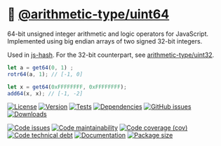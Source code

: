 :rabbit: [@arithmetic-type/uint64](https://arithmetic-type.github.io/uint64)
==

64-bit unsigned integer arithmetic and logic operators for JavaScript.
Implemented using big endian arrays of two signed 32-bit integers.

Used in [js-hash](https://github.com/make-github-pseudonymous-again/js-hash).
For the 32-bit counterpart, see [arithmetic-type/uint32](https://github.com/arithmetic-type/uint32).

```js
let a = get64(0, 1) ;
rotr64(a, 1); // [-1, 0]

let x = get64(0xFFFFFFFF, 0xFFFFFFFF);
add64(x, x); // [-1, -2]
```

[![License](https://img.shields.io/github/license/arithmetic-type/uint64.svg)](https://raw.githubusercontent.com/arithmetic-type/uint64/main/LICENSE)
[![Version](https://img.shields.io/npm/v/@arithmetic-type/uint64.svg)](https://www.npmjs.org/package/@arithmetic-type/uint64)
[![Tests](https://img.shields.io/github/workflow/status/arithmetic-type/uint64/ci?event=push&label=tests)](https://github.com/arithmetic-type/uint64/actions/workflows/ci.yml?query=branch:main)
[![Dependencies](https://img.shields.io/librariesio/github/arithmetic-type/uint64.svg)](https://github.com/arithmetic-type/uint64/network/dependencies)
[![GitHub issues](https://img.shields.io/github/issues/arithmetic-type/uint64.svg)](https://github.com/arithmetic-type/uint64/issues)
[![Downloads](https://img.shields.io/npm/dm/@arithmetic-type/uint64.svg)](https://www.npmjs.org/package/@arithmetic-type/uint64)

[![Code issues](https://img.shields.io/codeclimate/issues/arithmetic-type/uint64.svg)](https://codeclimate.com/github/arithmetic-type/uint64/issues)
[![Code maintainability](https://img.shields.io/codeclimate/maintainability/arithmetic-type/uint64.svg)](https://codeclimate.com/github/arithmetic-type/uint64/trends/churn)
[![Code coverage (cov)](https://img.shields.io/codecov/c/gh/arithmetic-type/uint64/main.svg)](https://codecov.io/gh/arithmetic-type/uint64)
[![Code technical debt](https://img.shields.io/codeclimate/tech-debt/arithmetic-type/uint64.svg)](https://codeclimate.com/github/arithmetic-type/uint64/trends/technical_debt)
[![Documentation](https://arithmetic-type.github.io/uint64/badge.svg)](https://arithmetic-type.github.io/uint64/source.html)
[![Package size](https://img.shields.io/bundlephobia/minzip/@arithmetic-type/uint64)](https://bundlephobia.com/result?p=@arithmetic-type/uint64)

